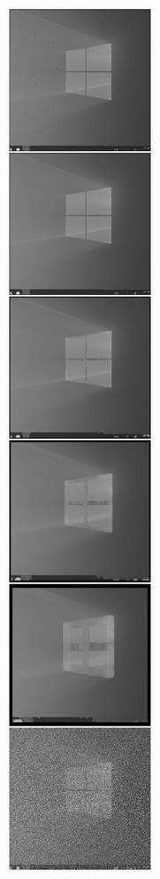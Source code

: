 <img src="./k_003.png" width=256 height=256>
<img src="./k_006.png" width=256 height=256>
<img src="./k_012.png" width=256 height=256>
<img src="./k_024.png" width=256 height=256>
<img src="./k_048.png" width=256 height=256>
<img src="./noisy_img.png" width=256 height=256>
